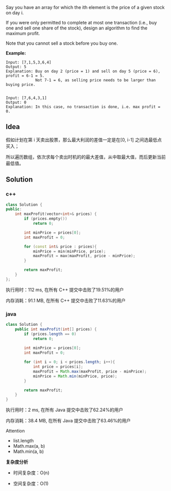 Say you have an array for which the ith element is the price of a given stock on day i.

If you were only permitted to complete at most one transaction (i.e., buy one and sell one share of the stock), design an algorithm to find the maximum profit.

Note that you cannot sell a stock before you buy one.



**Example:**
```
Input: [7,1,5,3,6,4]
Output: 5
Explanation: Buy on day 2 (price = 1) and sell on day 5 (price = 6), profit = 6-1 = 5.
             Not 7-1 = 6, as selling price needs to be larger than buying price.
             

Input: [7,6,4,3,1]
Output: 0
Explanation: In this case, no transaction is done, i.e. max profit = 0.
```

## Idea

假如计划在第 i 天卖出股票，那么最大利润的差值一定是在[0, i-1] 之间选最低点买入；

所以遍历数组，依次求每个卖出时机的的最大差值，从中取最大值，而后更新当前最低值。

## Solution

### c++

```c++
class Solution {
public:
    int maxProfit(vector<int>& prices) {
        if (prices.empty())
            return 0;

        int minPrice = prices[0];
        int maxProfit = 0;

        for (const int& price : prices){
            minPrice = min(minPrice, price);
            maxProfit = max(maxProfit, price - minPrice);
        }

        return maxProfit;
    }
};
```
执行用时：112 ms, 在所有 C++ 提交中击败了19.51%的用户

内存消耗：91.1 MB, 在所有 C++ 提交中击败了11.63%的用户

### java

```java
class Solution {
    public int maxProfit(int[] prices) {
        if (prices.length == 0)
            return 0;
        
        int minPrice = prices[0];
        int maxProfit = 0;

        for (int i = 0; i < prices.length; i++){
            int price = prices[i];
            maxProfit = Math.max(maxProfit, price - minPrice);
            minPrice = Math.min(minPrice, price);
        }

        return maxProfit;                
    }
}
```

执行用时：2 ms, 在所有 Java 提交中击败了62.24%的用户

内存消耗：38.4 MB, 在所有 Java 提交中击败了63.46%的用户

Attention

- list.length
- Math.max(a, b)
- Math.min(a, b)

**复杂度分析**

- 时间复杂度：O(n)

- 空间复杂度：O(1)
